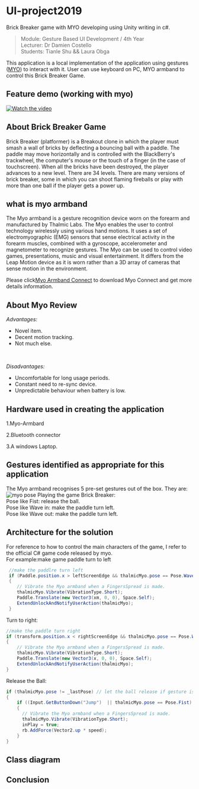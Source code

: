 # UI-project2019
 Brick Breaker game with MYO developing using Unity writing in c#.
 
> Module: Gesture Based UI Development / 4th Year  
> Lecturer: Dr Damien Costello     
> Students: Tianle Shu && Laura Obga 

This application is a local implementation of the application using gestures ([MYO](https://www.myo.com/)) to interact with it. User can use keyboard on PC, MYO armband to control this Brick Breaker Game.

## Feature demo (working with myo)
[![Watch the video](https://image.shutterstock.com/image-vector/youtube-web-video-player-play-260nw-634948040.jpg)](https://youtu.be/aJUlIwRjK6g)

## About Brick Breaker Game
Brick Breaker (platformer) is a Breakout clone in which the player must smash a wall of bricks by deflecting a bouncing ball with a paddle. The paddle may move horizontally and is controlled with the BlackBerry's trackwheel, the computer's mouse or the touch of a finger (in the case of touchscreen). When all the bricks have been destroyed, the player advances to a new level. There are 34 levels. There are many versions of brick breaker, some in which you can shoot flaming fireballs or play with more than one ball if the player gets a power up.

## what is myo armband
The Myo armband is a gesture recognition device worn on the forearm and manufactured by Thalmic Labs. The Myo enables the user to control technology wirelessly using various hand motions. It uses a set of electromyographic (EMG) sensors that sense electrical activity in the forearm muscles, combined with a gyroscope, accelerometer and magnetometer to recognize gestures. The Myo can be used to control video games, presentations, music and visual entertainment. It differs from the Leap Motion device as it is worn rather than a 3D array of cameras that sense motion in the environment.

Please click[Myo Armband Connect](https://developer.thalmic.com/downloads) to download Myo Connect and get more details information.

## About Myo Review
*Advantages:* </br>
+ Novel item.
+ Decent motion tracking.
+ Not much else.
</br>

*Disadvantages:* 
+ Uncomfortable for long usage periods.
+ Constant need to re-sync device.
+ Unpredictable behaviour when battery is low.

## Hardware used in creating the application
1.Myo-Armbard

2.Bluetooth connector

3.A windows Laptop.

## Gestures identified as appropriate for this application
The Myo armband recognises 5 pre-set gestures out of the box. They are:
![myo pose](https://github.com/TangqiFeng/K2048-UNITY-MYO/blob/img/myo%20pose.jpg)
Playing the game Brick Breaker: </br>
Pose like Fist: release the ball.</br>
Pose like Wave in: make the paddle turn left.</br>
Pose like Wave out: make the paddle turn left.</br>

## Architecture for the solution
For reference to how to control the main characters of the game, I refer to the official C# game code released by myo.</br>
For example:make game paddle turn to left
```c#
 //make the paddlre turn left
 if (Paddle.position.x > leftScreenEdge && thalmicMyo.pose == Pose.WaveIn)
 {
    // Vibrate the Myo armband when a FingersSpread is made.
    thalmicMyo.Vibrate(VibrationType.Short);
    Paddle.Translate(new Vector3(xm, 0, 0), Space.Self);
    ExtendUnlockAndNotifyUserAction(thalmicMyo);
 }
```
Turn to right:
```c#
//make the paddle turn right
if (transform.position.x < rightScreenEdge && thalmicMyo.pose == Pose.WaveOut)
{
    // Vibrate the Myo armband when a FingersSpread is made.
    thalmicMyo.Vibrate(VibrationType.Short);
    Paddle.Translate(new Vector3(x, 0, 0), Space.Self);
    ExtendUnlockAndNotifyUserAction(thalmicMyo);
}
```
Release the Ball:
```c#
if (thalmicMyo.pose != _lastPose) // let the ball release if gesture is fist
{
    if ((Input.GetButtonDown("Jump")  || thalmicMyo.pose == Pose.Fist) && !inPlay)
    {
      // Vibrate the Myo armband when a FingersSpread is made.
      thalmicMyo.Vibrate(VibrationType.Short);
      inPlay = true;
      rb.AddForce(Vector2.up * speed);
    }
}
```

## Class diagram


## Conclusion





